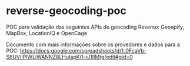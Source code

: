 # reverse-geocoding-poc

POC para validação das seguintes APIs de geocoding Reverso:
Geoapify, MapBox, LocationIQ e OpenCage

Documento com mais informações sobre os provedores e dados para a POC: 
https://docs.google.com/spreadsheets/d/1_0FcaVb-S6UVIiPIWLiWANNZ8LHuIapKi1-rJ1IlMtg/edit#gid=0



